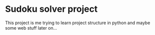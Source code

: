 # Sudoku solver project

This project is me trying to learn project structure in python and maybe some web stuff later on...